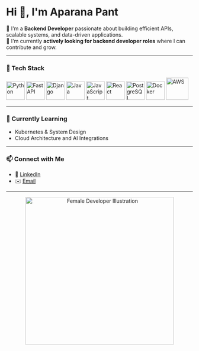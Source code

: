 # Hi 👋, I'm Aparana Pant  

🎯 I'm a **Backend Developer** passionate about building efficient APIs, scalable systems, and data-driven applications.  
💼 I'm currently **actively looking for backend developer roles** where I can contribute and grow.  

---

### 🧰 Tech Stack  
<p align="left">
  <img src="https://cdn.jsdelivr.net/gh/devicons/devicon/icons/python/python-original.svg" width="50" height="50" alt="Python"/>
  <img src="https://cdn.jsdelivr.net/gh/devicons/devicon/icons/fastapi/fastapi-original-wordmark.svg" width="50" height="50" alt="FastAPI"/>
  <img src="https://cdn.jsdelivr.net/gh/devicons/devicon/icons/django/django-plain.svg" width="50" height="50" alt="Django"/>
  <img src="https://cdn.jsdelivr.net/gh/devicons/devicon/icons/java/java-original.svg" width="50" height="50" alt="Java"/>
  <img src="https://cdn.jsdelivr.net/gh/devicons/devicon/icons/javascript/javascript-original.svg" width="50" height="50" alt="JavaScript"/>
  <img src="https://cdn.jsdelivr.net/gh/devicons/devicon/icons/react/react-original.svg" width="50" height="50" alt="React"/>
  <img src="https://cdn.jsdelivr.net/gh/devicons/devicon/icons/postgresql/postgresql-original.svg" width="50" height="50" alt="PostgreSQL"/>
  <img src="https://cdn.jsdelivr.net/gh/devicons/devicon/icons/docker/docker-original.svg" width="50" height="50" alt="Docker"/>
  <img src="https://cdn.jsdelivr.net/gh/devicons/devicon/icons/amazonwebservices/amazonwebservices-original-wordmark.svg" width="60" height="60" alt="AWS"/>
</p>

---

### 🌱 Currently Learning  
- Kubernetes & System Design  
- Cloud Architecture and AI Integrations  

---

### 📫 Connect with Me  
- 💼 [LinkedIn](https://linkedin.com/in/aapant)  
- ✉️ [Email](mailto:aparanapant@gmail.com)  
---

<p align="center">
  <img src="https://cdni.iconscout.com/illustration/premium/thumb/female-programmer-coding-illustration-download-in-svg-png-gif-file-formats--woman-developer-engineer-technology-pack-design-development-illustrations-7294836.png" width="400" alt="Female Developer Illustration">
</p>
